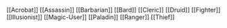 [[Acrobat]]
[[Assassin]]
[[Barbarian]]
[[Bard]]
[[Cleric]]
[[Druid]]
[[Fighter]]
[[Illusionist]]
[[Magic-User]]
[[Paladin]]
[[Ranger]]
[[Thief]]


